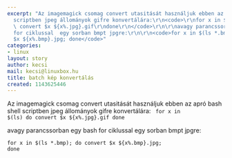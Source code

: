 ```yaml
---
excerpt: "Az imagemagick csomag convert utasitását használjuk ebben az apró bash shell
  scriptben jpeg állományok gifre konvertálára:\r\n<code>\r\nfor x in $(ls)\r\ndo\r\n
  \ convert $x ${x%.jpg}.gif\r\ndone\r\n</code>\r\n\r\navagy parancssorban egy bash
  for ciklussal  egy sorban bmpt jpgre:\r\n\r\n<code>for x in $(ls *.bmp); do convert
  $x ${x%.bmp}.jpg; done</code>"
categories:
- linux
layout: story
author: kecsi
mail: kecsi@linuxbox.hu
title: batch kép konvertálás
created: 1143625446
---
```

Az imagemagick csomag convert utasitását használjuk ebben az apró bash shell scriptben jpeg állományok gifre konvertálára:
<code>
for x in $(ls)
do
  convert $x ${x%.jpg}.gif
done
</code>

avagy parancssorban egy bash for ciklussal  egy sorban bmpt jpgre:

<code>for x in $(ls *.bmp); do convert $x ${x%.bmp}.jpg; done</code>
